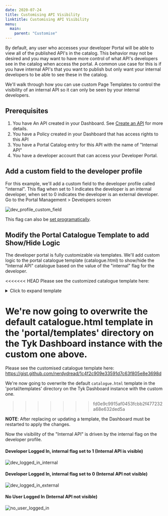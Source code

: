 ```yaml
---
date: 2020-07-24
title: Customising API Visibility
linktitle: Customising API Visibility
menu:
  main:
    parent: "Customise"
---
```


By default, any user who accesses your developer Portal will be able to view all of the published API's in the catalog. This behavior may not be desired and you may want to have more control of what API's developers see in the catalog when access the portal. A common use case for this is if you have internal API's that you want to publish but only want your internal developers to be able to see these in the catalog.

We'll walk through how you can use custom Page Templates to control the visibility of an internal API so it can only be seen by your internal developers.

## Prerequisites
1. You have An API created in your Dashboard. See [Create an API](/docs/try-out-tyk/tutorials/create-api/) for more details.
2. You have a Policy created in your Dashboard that has access rights to this API
3. You have a Portal Catalog entry for this API with the name of "Internal API"
4. You have a developer account that can access your Developer Portal.


## Add a custom field to the developer profile

For this example, we'll add a custom field to the developer profile called "internal". This flag when set to 1 indicates the developer is an internal developer, when set to 0 indicates the developer is an external developer.
Go to the Portal Management > Developers screen

![dev_profile_custom_field](/docs/img/dashboard/portal-management/dev_profile_custom_field.jpg)


This flag can also be [set programatically](https://tyk.io/docs/tyk-developer-portal/customise/custom-developer-portal/#updating-a-developer-example-adding-custom-fields).


## Modify the Portal Catalogue Template to add Show/Hide Logic

The developer portal is fully customizable via templates. We'll add custom logic to the portal catalogue template (catalogue.html) to show/hide the "Internal API" catalogue based on the value of the "internal" flag for the developer.  

<<<<<<< HEAD
Please see the customized catalogue template ​​here​: 

<details>
<summary>Click to expand template</summary>

```text
{{ define "cataloguePage" }} {{ $org_id := .OrgId}} 
{{ template "header" .}}
{{ $page := .}}
<body>

	{{ template "navigation" . }}

	<div>

		<!-- Main content here -->

		<div class="container" style="margin-top:80px;">
		
		<div class="row">
		
			<h1>API Catalogue</h1>
		</div>
			
			<div class="row">

			{{ if .Data.APIS }}
				{{if .UserData.Fields}}
					{{$internal := index .UserData.Fields "internal"}}
					{{ range $index, $apiDetail := .Data.APIS}}
						{{ if $apiDetail.Show }}
							{{if (and (eq $apiDetail.Name "Internal API") (eq $internal "0") )}}
									<p>Internal Catalogue cannot be shown to external developer. {{ printf "(catalogue name: %#v)" $apiDetail.Name }} </p>

							{{else}}
								<div class="col-md-4">
					<h2>{{$apiDetail.Name}}</h2>
					<p>{{$apiDetail.LongDescription | markDown}}</p>

					{{ if $apiDetail.Documentation }}


					<a href="{{ $page.PortalRoot }}apis/{{$apiDetail.Documentation}}/documentation/" class="btn btn-info catalogue">

				
	    				<span class="glyphicon glyphicon-book" aria-hidden="true"></span>&nbsp; View documentation 	
	    			</a>
					<br/>

					{{ end }}

					{{if eq $apiDetail.Version "" }}
					{{if eq $apiDetail.IsKeyless false}}

					<a href="{{ $page.PortalRoot }}member/apis/{{$apiDetail.APIID}}/request" class="btn btn-success catalogue">

						<span class="glyphicon glyphicon-ok-sign" aria-hidden="true"></span>&nbsp; Request an API key
					</a>
					{{ end }}
					{{ else }}
					{{if eq $apiDetail.IsKeyless false}}
    				<a href="{{ $page.PortalRoot }}member/policies/{{$apiDetail.PolicyID}}/request" class="btn btn-success catalogue">
    					<span class="glyphicon glyphicon-ok-sign" aria-hidden="true"></span>&nbsp; Request an API key
    				</a>
					{{ end }}
					{{ end }}
				</div>
							{{ end }}
						{{ end }}
					{{ end }}
				{{ else }}
					{{ range $index, $apiDetail := .Data.APIS}}
						{{ if $apiDetail.Show }}
							{{if (ne $apiDetail.Name "Internal API") }}
								<div class="col-md-4">
									<h2>{{$apiDetail.Name}}</h2>
									<p>{{$apiDetail.LongDescription | markDown}}</p>

									{{ if $apiDetail.Documentation }}


									<a href="{{ $page.PortalRoot }}apis/{{$apiDetail.Documentation}}/documentation/" class="btn btn-info catalogue">


										<span class="glyphicon glyphicon-book" aria-hidden="true"></span>&nbsp; View documentation
									</a>
									<br/>

									{{ end }}

									{{if eq $apiDetail.Version "" }}
									{{if eq $apiDetail.IsKeyless false}}

									<a href="{{ $page.PortalRoot }}member/apis/{{$apiDetail.APIID}}/request" class="btn btn-success catalogue">

										<span class="glyphicon glyphicon-ok-sign" aria-hidden="true"></span>&nbsp; Request an API key
									</a>
									{{ end }}
									{{ else }}
									{{if eq $apiDetail.IsKeyless false}}
									<a href="{{ $page.PortalRoot }}member/policies/{{$apiDetail.PolicyID}}/request" class="btn btn-success catalogue">
										<span class="glyphicon glyphicon-ok-sign" aria-hidden="true"></span>&nbsp; Request an API key
									</a>
									{{ end }}
									{{ end }}
								</div>
							{{end}}
						{{end}}
					{{end}}
				{{ end }}
			{{ else }}
				<div class="row">
				<p>
					<em>It looks like there are no APIs in the Catalogue.</em>
				</p>
				</div>
			{{ end }}
		</div>
	</div>
	{{ template "footer" .}}
	</div>
	<!-- /container -->
	{{ template "scripts" .}}
</body>
</html>
{{ end }}
```
</details>


We're now going to overwrite the default catalogue.html template in the 'portal/templates' directory on the Tyk Dashboard instance with the custom one above.
=======
Please see the customised catalogue template ​​here​: https://gist.github.com/nerdydread/1c4f2c909e33591d7c63f805e8e3698d  

We're now going to overwrite the default `catalogue.html` template in the 'portal/templates' directory on the Tyk Dashboard instance with the custom one.
>>>>>>> fd0e9c9915af0453fcbb2f477232a68e632ded5a

**NOTE**: After replacing or updating a template, the Dashboard must be restarted to apply the changes.

Now the visibility of the "Internal API" is driven by the internal flag on the developer profile.


#### Developer Logged In, internal flag set to 1 (Internal API is visible)
![dev_logged_in_internal](/docs/img/dashboard/portal-management/dev_logged_in_internal.jpg)

#### Developer Logged In, internal flag set to 0 (Internal API not visible)
![dev_logged_in_external](/docs/img/dashboard/portal-management/dev_logged_in_external.jpg)

#### No User Logged In (Internal API not visible)
![no_user_logged_in](/docs/img/dashboard/portal-management/no_user_logged_in.jpg)
